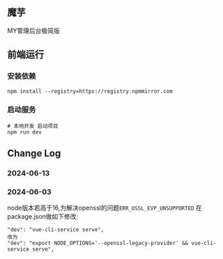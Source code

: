 ## 魔芋
MY管理后台极简版

## 前端运行

### 安装依赖
```shell
npm install --registry=https://registry.npmmirror.com
```
### 启动服务
```shell
# 本地开发 启动项目
npm run dev
```

## Change Log
### 2024-06-13

### 2024-06-03
node版本若高于16,为解决openssl的问题`ERR_OSSL_EVP_UNSUPPORTED`
在package.json做如下修改:

```shell
"dev": "vue-cli-service serve",
改为
"dev": "export NODE_OPTIONS='--openssl-legacy-provider' && vue-cli-service serve",
```


